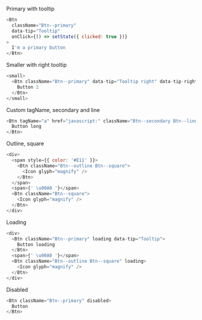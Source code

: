 Primary with tooltip

```js
<Btn
  className="Btn--primary"
  data-tip="Tooltip"
  onClick={() => setState({ clicked: true })}
>
  I'm a primary button
</Btn>
```

Smaller with right tooltip

```js
<small>
  <Btn className="Btn--primary" data-tip="Tooltip right" data-tip-right={true}>
    Button 2
  </Btn>
</small>
```

Custom tagName, secondary and line

```js
<Btn tagName="a" href="javascript:" className="Btn--secondary Btn--line">
  Button long
</Btn>
```

Outline, square

```js
<div>
  <span style={{ color: '#E11' }}>
    <Btn className="Btn--outline Btn--square">
      <Icon glyph="magnify" />
    </Btn>
  </span>
  <span>{' \u00A0 '}</span>
  <Btn className="Btn--square">
    <Icon glyph="magnify" />
  </Btn>
</div>
```

Loading

```js
<div>
  <Btn className="Btn--primary" loading data-tip="Tooltip">
    Button loading
  </Btn>
  <span>{' \u00A0 '}</span>
  <Btn className="Btn--outline Btn--square" loading>
    <Icon glyph="magnify" />
  </Btn>
</div>
```

Disabled

```js
<Btn className="Btn--primary" disabled>
  Button
</Btn>
```
